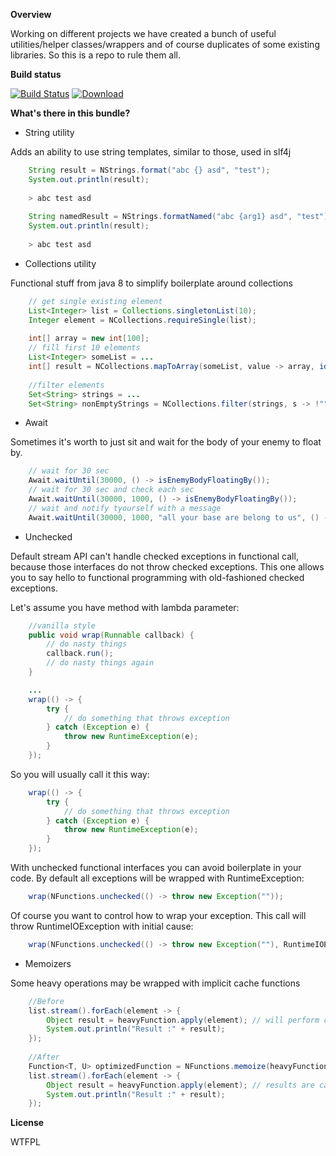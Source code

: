 **Overview**

Working on different projects we have created a bunch of useful 
utilities/helper classes/wrappers and of course duplicates of some 
existing libraries. So this is a repo to rule them all.

**Build status**

[![Build Status](https://travis-ci.org/nginate/commons-lang.svg?branch=master)](https://travis-ci.org/nginate/commons-lang)
[ ![Download](https://api.bintray.com/packages/nginate/maven/commons-lang/images/download.svg) ](https://bintray.com/nginate/maven/commons-lang/_latestVersion)

**What's there in this bundle?**

* String utility

Adds an ability to use string templates, similar to those, used in slf4j

```java
    String result = NStrings.format("abc {} asd", "test");
    System.out.println(result);
    
    > abc test asd
    
    String namedResult = NStrings.formatNamed("abc {arg1} asd", "test");
    System.out.println(result);
    
    > abc test asd
```

* Collections utility

Functional stuff from java 8 to simplify boilerplate around collections

```java
    // get single existing element
    List<Integer> list = Collections.singletonList(10);
    Integer element = NCollections.requireSingle(list);
    
    int[] array = new int[100];
    // fill first 10 elements
    List<Integer> someList = ...
    int[] result = NCollections.mapToArray(someList, value -> array, identity());
    
    //filter elements
    Set<String> strings = ...
    Set<String> nonEmptyStrings = NCollections.filter(strings, s -> !"".equals(s));
```

* Await

Sometimes it's worth to just sit and wait for the body of your enemy to
float by.

```java
    // wait for 30 sec
    Await.waitUntil(30000, () -> isEnemyBodyFloatingBy());
    // wait for 30 sec and check each sec
    Await.waitUntil(30000, 1000, () -> isEnemyBodyFloatingBy());
    // wait and notify tyourself with a message
    Await.waitUntil(30000, 1000, "all your base are belong to us", () -> isEnemyBodyFloatingBy());
```

* Unchecked

Default stream API can't handle checked exceptions in functional call, 
because those interfaces do not throw checked exceptions. This one 
allows you to say hello to functional programming with old-fashioned 
checked exceptions.

Let's assume you have method with lambda parameter:

```java
    //vanilla style
    public void wrap(Runnable callback) {
        // do nasty things
        callback.run();
        // do nasty things again
    }

    ...
    wrap(() -> {
        try {
            // do something that throws exception
        } catch (Exception e) {
            throw new RuntimeException(e);
        }
    });
```

So you will usually call it this way:

```java
    wrap(() -> {
        try {
            // do something that throws exception
        } catch (Exception e) {
            throw new RuntimeException(e);
        }
    });
```

With unchecked functional interfaces you can avoid boilerplate in your code.
By default all exceptions will be wrapped with RuntimeException:

```java
    wrap(NFunctions.unchecked(() -> throw new Exception(""));
```

Of course you want to control how to wrap your exception.
This call will throw RuntimeIOException with initial cause:

```java
    wrap(NFunctions.unchecked(() -> throw new Exception(""), RuntimeIOException::new);
```

* Memoizers

Some heavy operations may be wrapped with implicit cache functions

```java
    //Before
    list.stream().forEach(element -> {
        Object result = heavyFunction.apply(element); // will perform computing even for duplicate elements
        System.out.println("Result :" + result);
    });
    
    //After
    Function<T, U> optimizedFunction = NFunctions.memoize(heavyFunction);
    list.stream().forEach(element -> {
        Object result = heavyFunction.apply(element); // results are cached
        System.out.println("Result :" + result);
    });
```

**License**

<a href="http://www.wtfpl.net/"><img
       src="http://www.wtfpl.net/wp-content/uploads/2012/12/wtfpl-badge-4.png"
       width="80" height="15" alt="WTFPL" /></a>